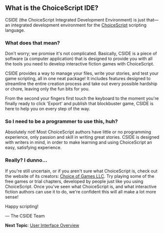 
## What is the ChoiceScript IDE?

CSIDE (the ChoiceScript Integrated Development Environment) is just that—an integrated development environment for the [ChoiceScript](https://www.choiceofgames.com/make-your-own-games/choicescript-intro/ "Introduction to ChoiceScript") scripting language.


### What does that mean?

Don't worry; we promise it's not complicated. Basically, CSIDE is a piece of software (a computer application) that is designed to provide you with all the tools you need to develop interactive fiction games with ChoiceScript.

CSIDE provides a way to manage your files, write your stories, and test your game scripting, all in one neat package! It includes features designed to streamline the entire creation process and take out every possible hardship or chore, leaving only the fun bits for you.

From the second your fingers first touch the keyboard to the moment you're finally ready to click 'Export' and publish that blockbuster game, CSIDE is here to help you on every step of the way.


### So I need to be a programmer to use this, huh?

Absolutely not! Most ChoiceScript authors have little or no programming experience, only passion and skill in writing great stories. CSIDE is designed with writers in mind, in order to make learning and using ChoiceScript an easy, satisfying experience.


### Really? I dunno...

If you're still uncertain, or if you aren't sure what ChoiceScript is, check out the website of its creators: [Choice of Games LLC](https://www.choiceofgames.com "Choice of Games LLC"). Try playing some of the free games or trial chapters, developed by people just like you using ChoiceScript. Once you've seen what ChoiceScript is, and what interactive fiction authors can use it to do, we're confident this will all make a lot more sense!

Happy scripting! 

— The CSIDE Team

**Next Topic**: [User Interface Overview](getting-started/user-interface.md "User Interface")
